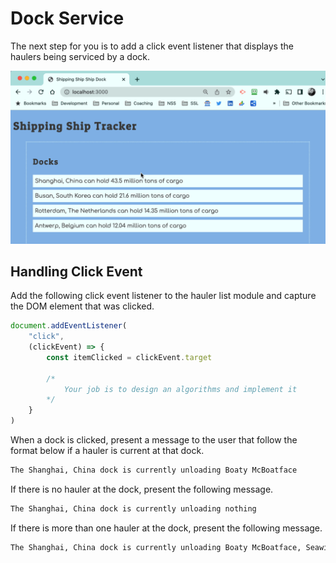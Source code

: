 # Dock Service

The next step for you is to add a click event listener that displays the haulers being serviced by a dock.

![](./images/docks-click.gif)

## Handling Click Event

Add the following click event listener to the hauler list module and capture the DOM element that was clicked.

```js
document.addEventListener(
    "click",
    (clickEvent) => {
        const itemClicked = clickEvent.target

        /*
            Your job is to design an algorithms and implement it
        */
    }
)
```

When a dock is clicked, present a message to the user that follow the format below if a hauler is current at that dock.

```txt
The Shanghai, China dock is currently unloading Boaty McBoatface
```

If there is no hauler at the dock, present the following message.

```txt
The Shanghai, China dock is currently unloading nothing
```

If there is more than one hauler at the dock, present the following message.

```txt
The Shanghai, China dock is currently unloading Boaty McBoatface, Seawise Giant
```
